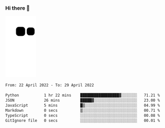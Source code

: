 ### Hi there 👋
![Alt text](https://raw.githubusercontent.com/romain22222/romain22222/output/github-contribution-grid-snake.svg)

<!--START_SECTION:waka-->

```text
From: 22 April 2022 - To: 29 April 2022

Python           1 hr 22 mins    █████████████████▓░░░░░░░   71.21 %
JSON             26 mins         █████▓░░░░░░░░░░░░░░░░░░░   23.00 %
JavaScript       5 mins          █▒░░░░░░░░░░░░░░░░░░░░░░░   04.99 %
Markdown         0 secs          ▒░░░░░░░░░░░░░░░░░░░░░░░░   00.71 %
TypeScript       0 secs          ░░░░░░░░░░░░░░░░░░░░░░░░░   00.08 %
GitIgnore file   0 secs          ░░░░░░░░░░░░░░░░░░░░░░░░░   00.01 %
```

<!--END_SECTION:waka-->
<!--
**romain22222/romain22222** is a ✨ _special_ ✨ repository because its `README.md` (this file) appears on your GitHub profile.

Here are some ideas to get you started:

- 🔭 I’m currently working on ...
- 🌱 I’m currently learning ...
- 👯 I’m looking to collaborate on ...
- 🤔 I’m looking for help with ...
- 💬 Ask me about ...
- 📫 How to reach me: ...
- 😄 Pronouns: ...
- ⚡ Fun fact: ...
-->
